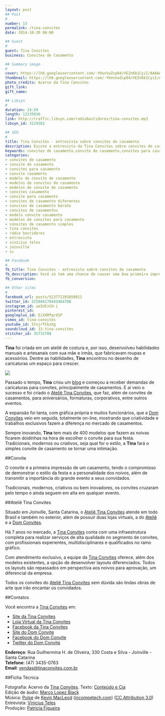 ```yaml
---
layout: post
## Post
#
number: 13
permalink: /tina-convites
date: 2014-10-20 06:00

## Guest
#
guest: Tina Convites
business: Convites de Casamento

## Summary image
#
cover: https://lh6.googleusercontent.com/-YHxntwZcp84/VEZn6b1CyiI/AAAAAAAABEE/24ABq5BZ7gA/s800/tina-convites.png
thumbnail: https://lh6.googleusercontent.com/-YHxntwZcp84/VEZn6b1CyiI/AAAAAAAABEE/24ABq5BZ7gA/s800/tina-convites.png
photo_credits: Acervo da Tina Convites
gift_link: 
gift_name: 

## Libsyn
#
duration: 24:59
length: 12135936
link: http://traffic.libsyn.com/radiobastidores/tina-convites.mp3
libsyn_id: 3129382

## SEO
#
title: Tina Convites - entrevista sobre convites de casamento
description: Escute a entrevista da Tina Convites sobre convites de casamento
keywords: convites de casamento,convite de casamento,convites para casamento,convite casamento,modelo de convite de casamento,modelos de convites de casamento,modelos de convite de casamento,convites casamento,convite para casamento,convites de casamento diferentes,convites de casamento barato,convites de casamentos,modelo convite casamento,modelos de convites para casamento,convites de casamento simples,tina convites,rádio bastidores,entrevista,vinícius teles,joinville,sc
categories:
- convites de casamento
- convite de casamento
- convites para casamento
- convite casamento
- modelo de convite de casamento
- modelos de convites de casamento
- modelos de convite de casamento
- convites casamento
- convite para casamento
- convites de casamento diferentes
- convites de casamento barato
- convites de casamentos
- modelo convite casamento
- modelos de convites para casamento
- convites de casamento simples
- tina convites
- rádio bastidores
- entrevista
- vinícius teles
- joinville
- sc

## Facebook
#
fb_title: Tina Convites - entrevista sobre convites de casamento
fb_description: Você só tem uma chance de causar uma boa primeira impressão. Então, é importante acertar no convite de casamento.
fb_conversion: 

## Other sites
#
facebook_url: posts/523771391059911
twitter_id: 525044178443464708
instagram_id: ueIUCvCU-i
pinterest_id: 
googleplus_id: EiXXMfqrd1P
vimeo_id: tina-convites
youtube_id: 5tnjrTCkzXg
soundcloud_id: 13-tina-convites
stitcher_id: 35732708
---
```

**Tina** foi criada em um ateliê de costura e, por isso, desenvolveu habilidades manuais e artesanais com sua mãe e irmãs, que fabricavam roupas e acessórios. Dentre as habilidades, **Tina** encontrou no desenho de caricaturas um espaço para crescer. 

[![][foto_tina]][tina]

Passado o tempo, **Tina** criou um [blog][tina] e começou a receber demandas de caricaturas para convites, principalmente de casamentos. E aí veio o sucesso e foi criado o [Ateliê Tina Convites][tina], que faz, além de convites de casamentos, para aniversários, formaturas, corporativos, entre outros eventos.

A expansão foi tanta, com gráfica própria e muitos funcionários, que a [Dom Convites][dom] veio em seguida, totalmente on-line, mostrando que criatividade e trabalhos exclusivos fazem a diferença no mercado de casamentos.

Sempre inovando, **Tina** tem mais de 400 modelos que fazem as noivas ficarem doidinhas na hora de escolher o convite para sua festa. Tradicionais, modernos ou criativos, seja qual for o estilo, a **Tina** fará o simples convite de casamento se tornar uma intimação.

##Convite 

O convite é a primeira impressão de um casamento, tendo o compromisso de demonstrar o estilo da festa e a personalidade dos noivos, além de transmitir a importância do grande evento a seus convidados.

Tradicionais, modernos, criativos ou bem inovadores, os convites cruzaram pelo tempo e ainda seguem em alta em qualquer evento.

##Ateliê Tina Convites

Situado em Joinville, Santa Catarina, o [Ateliê Tina Convites][tina] atende em todo Brasil e também no exterior, além de possuir duas lojas virtuais, a do [Ateliê][tina] e a [Dom Convites][dom].

Há 7 anos no mercado, a [Tina Convites][tina] conta com uma infraestrutura completa para realizar serviços de alta qualidade no segmento de convites, com profissionais experientes, multidisciplinares e qualificados no ramo gráfico.

Com atendimento exclusivo, a equipe da [Tina Convites][tina] oferece, além dos modelos existentes, a opção de desenvolver layouts diferenciados. Todos os layouts são repassados em perspectiva aos noivos para aprovação, um diferencial da empresa.

Todos os convites do [Ateliê Tina Convites][tina] sem dúvida são lindas obras de arte que irão encantar os convidados.

##Contatos

Você encontra a [Tina Convites][tina] em:

* [Site da Tina Convites][tina]
* [Loja Virtual da Tina Convites][ltina]
* [Facebook da Tina Convites][ftina]
* [Site do Dom Convite][dom]
* [Facebook do Dom Convite][fdom]
* [Twitter do Dom Convite][tdom]

**Endereço**: Rua Guilhermina H. de Oliveira, 330 Costa e Silva - Joinville - Santa Catarina  
**Telefone**: (47) 3435-0763  
**Email**: [vendas@tinaconvites.com.br][etina]  

##Ficha Técnica

Fotografia: Acervo da [Tina Convites][tina].
Texto: [Conteúdo e Cia][cia]  
Edição de áudio: [Marco Lopez Bjack][m]  
Música: [Pulse][pm] de [Kevin MacLeod][pm] ([incompetech.com][pm]) ([CC Attribution 3.0][CCA])  
Entrevista: [Vinícius Teles][v]  
Produção: [Patricia Figueira][pf]

[m]: https://www.facebook.com/MarcoLopezOficial
[v]: http://www.viniciusteles.com.br
[cia]: http://conteudoecia.com.br
[pf]: http://www.patriciafigueira.com.br
[CCA]: http://creativecommons.org/licenses/by/3.0/
[pm]: http://incompetech.com/music/royalty-free/index.html?isrc=USUAN1100102

[foto_tina]: https://lh5.googleusercontent.com/-gtG2atMFge8/VEZory5HxcI/AAAAAAAABEM/6W7r3kQhKY0/s800/tina.jpg
[tina]:      http://www.tinaconvites.com.br/
[dom]:       http://www.domconvite.com.br/
[ltina]:     http://www.loja.tinaconvites.com.br
[ftina]:     https://www.facebook.com/tinaconvites
[etina]:     mailto:vendas@tinaconvites.com.br
[fdom]:      https://www.facebook.com/domconvite
[tdom]:      https://twitter.com/domconvite
